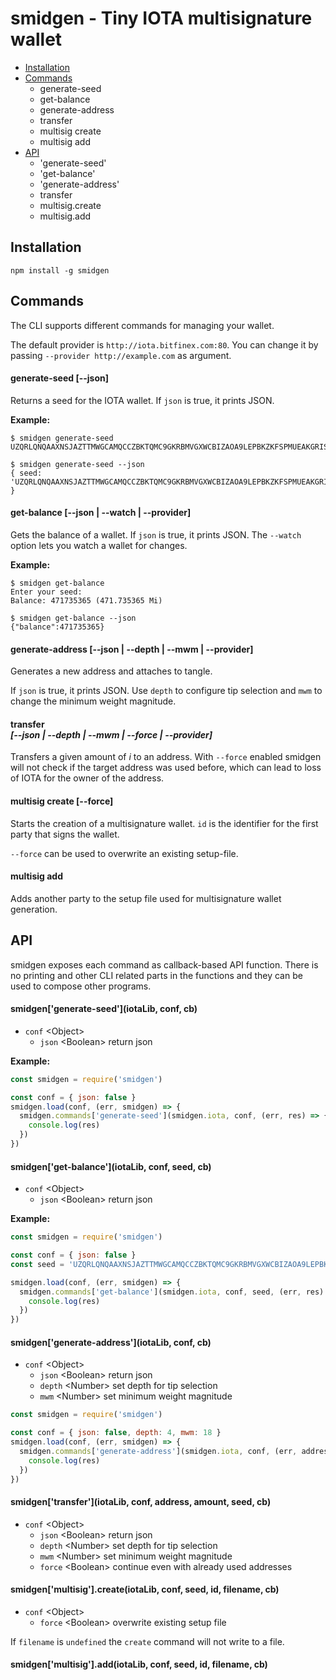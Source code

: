 # smidgen - Tiny IOTA multisignature wallet

  - [Installation](#installation)
  - [Commands](#commands)
    - generate-seed
    - get-balance
    - generate-address
    - transfer
    - multisig create
    - multisig add
  - [API](#api)
    - 'generate-seed'
    - 'get-balance'
    - 'generate-address'
    - transfer
    - multisig.create
    - multisig.add

## Installation

```
npm install -g smidgen
```

## Commands

The CLI supports different commands for managing your wallet.

The default provider is `http://iota.bitfinex.com:80`. You can
change it by passing `--provider http://example.com` as argument.

#### generate-seed [--json]

Returns a seed for the IOTA wallet. If `json` is true, it prints JSON.

**Example:**

```
$ smidgen generate-seed
UZQRLQNQAAXNSJAZTTMWGCAMQCCZBKTQMC9GKRBMVGXWCBIZAOA9LEPBKZKFSPMUEAKGRISEDNOGPZNHG

$ smidgen generate-seed --json
{ seed: 'UZQRLQNQAAXNSJAZTTMWGCAMQCCZBKTQMC9GKRBMVGXWCBIZAOA9LEPBKZKFSPMUEAKGRISEDNOGPZNHG' }
```

#### get-balance [--json | --watch | --provider]

Gets the balance of a wallet. If `json` is true, it prints JSON.
The `--watch` option lets you watch a wallet for changes.

**Example:**

```
$ smidgen get-balance
Enter your seed:
Balance: 471735365 (471.735365 Mi)

$ smidgen get-balance --json
{"balance":471735365}
```

#### generate-address [--json | --depth | --mwm | --provider]

Generates a new address and attaches to tangle.

If `json` is true, it prints JSON.
Use `depth` to configure tip selection and `mwm` to change the minimum
weight magnitude.


#### transfer <amount> <address> [--json | --depth | --mwm | --force | --provider]

Transfers a given amount of *i* to an address.
With `--force` enabled smidgen will not check if the target address was used
before, which can lead to loss of IOTA for the owner of the address.

#### multisig create <id> <file> [--force]

Starts the creation of a multisignature wallet. `id` is the identifier for
the first party that signs the wallet.

`--force` can be used to overwrite an existing setup-file.

#### multisig add <id> <file>

Adds another party to the setup file used for multisignature wallet generation.


## API

smidgen exposes each command as callback-based API function.
There is no printing and other CLI related parts in the functions and they
can be used to compose other programs.

#### smidgen['generate-seed'](iotaLib, conf, cb)

  - `conf` &lt;Object&gt;
    - `json` &lt;Boolean&gt; return json


**Example:**

```js
const smidgen = require('smidgen')

const conf = { json: false }
smidgen.load(conf, (err, smidgen) => {
  smidgen.commands['generate-seed'](smidgen.iota, conf, (err, res) => {
    console.log(res)
  })
})
```

#### smidgen['get-balance'](iotaLib, conf, seed, cb)

  - `conf` &lt;Object&gt;
    - `json` &lt;Boolean&gt; return json

**Example:**

```js
const smidgen = require('smidgen')

const conf = { json: false }
const seed = 'UZQRLQNQAAXNSJAZTTMWGCAMQCCZBKTQMC9GKRBMVGXWCBIZAOA9LEPBKZKFSPMUEAKGRISEDNOGPZNHG'

smidgen.load(conf, (err, smidgen) => {
  smidgen.commands['get-balance'](smidgen.iota, conf, seed, (err, res) => {
    console.log(res)
  })
})
```

#### smidgen['generate-address'](iotaLib, conf, cb)

  - `conf` &lt;Object&gt;
    - `json` &lt;Boolean&gt; return json
    - `depth` &lt;Number&gt; set depth for tip selection
    - `mwm` &lt;Number&gt; set minimum weight magnitude

```js
const smidgen = require('smidgen')

const conf = { json: false, depth: 4, mwm: 18 }
smidgen.load(conf, (err, smidgen) => {
  smidgen.commands['generate-address'](smidgen.iota, conf, (err, address) => {
    console.log(res)
  })
})
```

#### smidgen['transfer'](iotaLib, conf, address, amount, seed, cb)

  - `conf` &lt;Object&gt;
    - `json` &lt;Boolean&gt; return json
    - `depth` &lt;Number&gt; set depth for tip selection
    - `mwm` &lt;Number&gt; set minimum weight magnitude
    - `force` &lt;Boolean&gt; continue even with already used addresses

#### smidgen['multisig'].create(iotaLib, conf, seed, id, filename, cb)

  - `conf` &lt;Object&gt;
    - `force` &lt;Boolean&gt; overwrite existing setup file

If `filename` is `undefined` the `create` command will not write to a file.

#### smidgen['multisig'].add(iotaLib, conf, seed, id, filename, cb)
